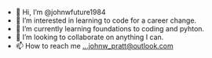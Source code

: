 - 👋 Hi, I’m @johnwfuture1984
- 👀 I’m interested in learning to code for a career change.
- 🌱 I’m currently learning foundations to coding and pyhton. 
- 💞️ I’m looking to collaborate on anything I can.
- 📫 How to reach me ...johnw_pratt@outlook.com

<!---
johnwfuture1984/johnwfuture1984 is a ✨ special ✨ repository because its `README.md` (this file) appears on your GitHub profile.
You can click the Preview link to take a look at your changes.
--->
